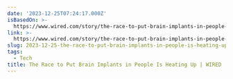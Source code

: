 ```yaml
---
date: '2023-12-25T07:24:17.000Z'
isBasedOn: >-
  https://www.wired.com/story/the-race-to-put-brain-implants-in-people-is-heating-up/
link: >-
  https://www.wired.com/story/the-race-to-put-brain-implants-in-people-is-heating-up/
slug: 2023-12-25-the-race-to-put-brain-implants-in-people-is-heating-up-or-wired
tags:
  - Tech
title: The Race to Put Brain Implants in People Is Heating Up | WIRED
---
```


